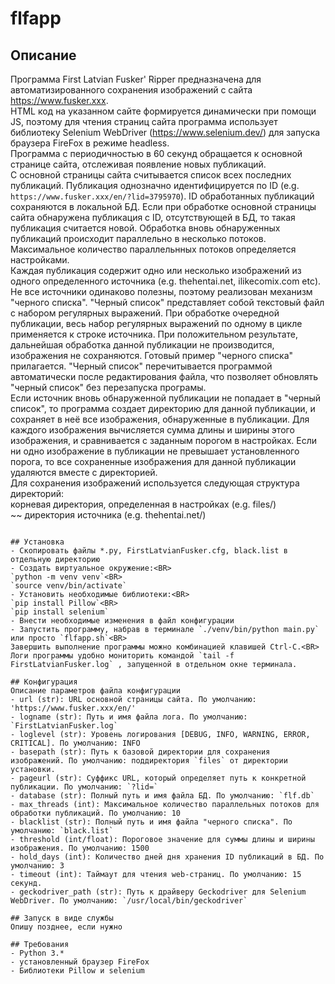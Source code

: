 # flfapp
## Описание
Программа First Latvian Fusker' Ripper предназначена для автоматизированного сохранения изображений с сайта <https://www.fusker.xxx>.<BR>
HTML код на указанном сайте формируется динамически при помощи JS, поэтому для чтения страниц сайта программа использует библиотеку Selenium WebDriver (<https://www.selenium.dev/>) для запуска браузера FireFox в режиме headless.<BR>
Программа с периодичностью в 60 секунд обращается к основной странице сайта, отслеживая появление новых публикаций.<BR>
С основной страницы сайта считывается список всех последних публикаций. Публикация однозначно идентифицируется по ID (e.g. `https://www.fusker.xxx/en/?lid=3795970`). ID обработанных публикаций сохраняются в локальной БД. Если при обработке основной страницы сайта обнаружена публикация с ID, отсутствующей в БД, то такая публикация считается новой. Обработка вновь обнаруженных публикаций происходит параллельно в несколько потоков. Максимальное количество параллельнных потоков определяется настройками.<BR>
Каждая публикация содержит одно или несколько изображений из одного определенного источника (e.g. thehentai.net, ilikecomix.com etc).
Не все источники одинаково полезны, поэтому реализован механизм "черного списка". "Черный список" представляет собой текстовый файл с набором регулярных выражений. При обработке очередной публикации, весь набор регулярных выражений по одному в цикле применяется к строке источника. При положительном результате, дальнейшая обработка данной публикации не производится, изображения не сохраняются. Готовый пример "черного списка" прилагается. "Черный список" перечитывается программой автоматически после редактирования файла, что позволяет обновлять "черный список" без перезапуска програмы.<BR>
Если источник вновь обнаруженной публикации не попадает в "черный список", то программа создает директорию для данной публикации, и сохраняет в неё все изображения, обнаруженные в публикации. Для каждого изображения вычисляется сумма длины и ширины этого изображения, и сравнивается с заданным порогом в настройках. Если ни одно изображение в публикации не превышает установленного порога, то все сохраненные изображения для данной публикации удаляются вместе с директорией.<BR>
Для сохранения изображений используется следующая структура директорий:<BR>
корневая директория, определенная в настройках (e.g. files/)<BR>
~~ директория источника (e.g. thehentai.net/)<BR>
~~~~ директория публикации (e.g. 3795970/)<BR>

## Установка
- Скопировать файлы *.py, FirstLatvianFusker.cfg, black.list в отдельную директорию
- Создать виртуальное окружение:<BR>
`python -m venv venv`<BR>
`source venv/bin/activate`
- Установить необходимые библиотеки:<BR>
`pip install Pillow`<BR>
`pip install selenium`
- Внести необходимые изменения в файл конфигурации
- Запустить программу, набрав в терминале `./venv/bin/python main.py` или просто `flfapp.sh`<BR>
Завершить выполнение программы можно комбинацией клавишей Ctrl-C.<BR> 
Логи программы удобно мониторить командой `tail -f FirstLatvianFusker.log` , запущенной в отдельном окне терминала.

## Конфигурация
Описание параметров файла конфигурации
- url (str): URL основной страницы сайта. По умолчанию: 'https://www.fusker.xxx/en/'
- logname (str): Путь и имя файла лога. По умолчанию: `FirstLatvianFusker.log`
- loglevel (str): Уровень логирования [DEBUG, INFO, WARNING, ERROR, CRITICAL]. По умолчанию: INFO
- basepath (str): Путь к базовой директории для сохранения изображений. По умолчанию: поддиректория `files` от директории установки.
- pageurl (str): Суффикс URL, который определяет путь к конкретной публикации. По умолчанию: `?lid=`
- database (str): Полный путь и имя файла БД. По умолчанию: `flf.db`
- max_threads (int): Максимальное количество параллельных потоков для обработки публикаций. По умолчанию: 10
- blacklist (str): Полный путь и имя файла "черного списка". По умолчанию: `black.list`
- threshold (int/float): Пороговое значение для суммы длины и ширины изображения. По умолчанию: 1500
- hold_days (int): Количество дней дня хранения ID публикаций в БД. По умолчанию: 3
- timeout (int): Таймаут для чтения web-страниц. По умолчанию: 15 секунд.
- geckodriver_path (str): Путь к драйверу Geckodriver для Selenium WebDriver. По умолчанию: `/usr/local/bin/geckodriver`

## Запуск в виде службы 
Опишу позднее, если нужно

## Требования
- Python 3.*
- установленный браузер FireFox
- Библиотеки Pillow и selenium

